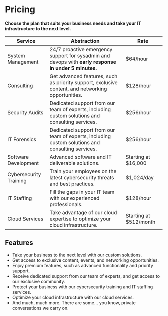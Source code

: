 # Pricing

**Choose the plan that suits your business needs and take your IT infrastructure to the next level.**

| Service                | Abstraction                                                                                          | Rate                   |
| ---------------------- | ---------------------------------------------------------------------------------------------------- | ---------------------- |
| System Management      | 24/7 proactive emergency support for sysadmin and devops with **early response in under 5 minutes.** | $64/hour               |
| Consulting             | Get advanced features, such as priority support, exclusive content, and networking opportunities.    | $128/hour              |
| Security Audits        | Dedicated support from our team of experts, including custom solutions and consulting services.      | $256/hour              |
| IT Forensics           | Dedicated support from our team of experts, including custom solutions and consulting services.      | $256/hour              |
| Software Development   | Advanced software and IT deliverable solutions.                                                      | Starting at $16,000    |
| Cybersecurity Training | Train your employees on the latest cybersecurity threats and best practices.                         | $1,024/day             |
| IT Staffing            | Fill the gaps in your IT team with our experienced professionals.                                    | $128/hour              |
| Cloud Services         | Take advantage of our cloud expertise to optimize your cloud infrastructure.                         | Starting at $512/month |

## Features

- Take your business to the next level with our custom solutions.
- Get access to exclusive content, events, and networking opportunities.
- Enjoy premium features, such as advanced functionality and priority support.
- Receive dedicated support from our team of experts, and get access to our exclusive community.
- Protect your business with our cybersecurity training and IT staffing services.
- Optimize your cloud infrastructure with our cloud services.
- And much, much more. There are some... you know, private conversations we carry on.
